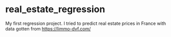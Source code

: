 # real_estate_regression
My first regression project. I tried to predict real estate prices in France with data gotten from https://limmo-dvf.com/
